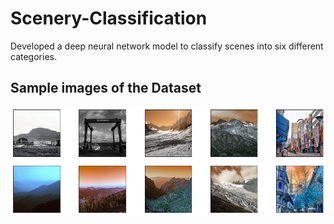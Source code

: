 # Scenery-Classification
Developed a deep neural network model to classify scenes into six different categories.
</br>
## Sample images of the Dataset
![alt text](https://github.com/Shivam241298/Scenery-Classification/blob/master/download%20(2).png)


